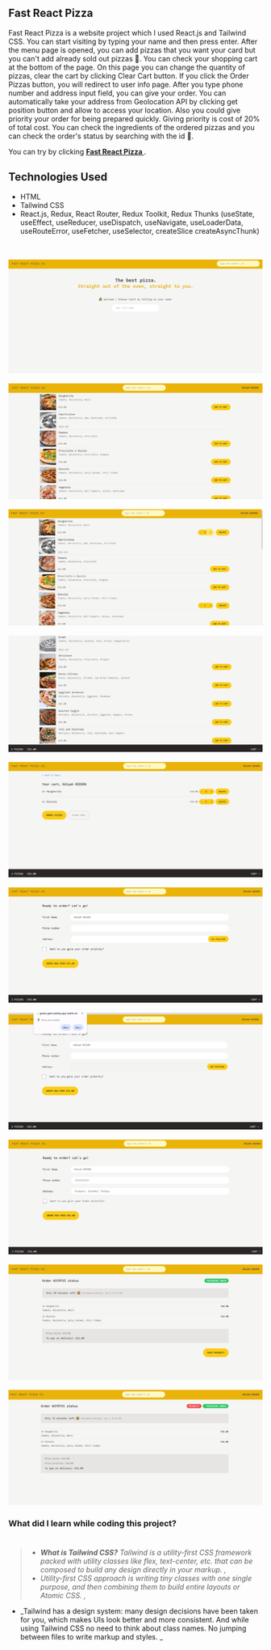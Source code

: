 ## Fast React Pizza

Fast React Pizza is a website project which I used React.js and Tailwind CSS. You can start visiting by typing your name and then press enter. After the menu page is opened, you can add pizzas that you want your card but you can't add already sold out pizzas 🍕. You can check your shopping cart at the bottom of the page. On this page you can change the quantity of pizzas, clear the cart by clicking Clear Cart button. If you click the Order Pizzas button, you will redirect to user info page. After you type phone number and address input field, you can give your order. You can automatically take your address from Geolocation API by clicking get position button and allow to access your location. Also you could give priority your order for being prepared quickly. Giving priority is cost of 20% of total cost. You can check the ingredients of the ordered pizzas and you can check the order's status by searching with the id 🔎.

You can try by clicking <strong>[ Fast React Pizza ](https://fast-react-pizza-gldn.netlify.app/)</strong>.

## Technologies Used

- HTML
- Tailwind CSS
- React.js, Redux, React Router, Redux Toolkit, Redux Thunks (useState, useEffect, useReducer, useDispatch, useNavigate, useLoaderData, useRouteError, useFetcher, useSelector, createSlice createAsyncThunk)

<br/>

 <br/> 
   <img src="../ReadME__img/13 - Fast React Pizza/fastReactPizza--1.png" alt=" Fast React Pizza">
<br/>
 <br/> 
   <img src="../ReadME__img/13 - Fast React Pizza/fastReactPizza--2.png" alt=" Fast React Pizza">
<br/>
 <br/> 
   <img src="../ReadME__img/13 - Fast React Pizza/fastReactPizza--3.png" alt=" Fast React Pizza">
<br/>
 <br/> 
   <img src="../ReadME__img/13 - Fast React Pizza/fastReactPizza--4.png" alt=" Fast React Pizza">
<br/>
 <br/> 
   <img src="../ReadME__img/13 - Fast React Pizza/fastReactPizza--5.png" alt=" Fast React Pizza">
<br/>
 <br/> 
   <img src="../ReadME__img/13 - Fast React Pizza/fastReactPizza--6.png" alt=" Fast React Pizza">
<br/>
 <br/> 
   <img src="../ReadME__img/13 - Fast React Pizza/fastReactPizza--7.png" alt=" Fast React Pizza">
<br/>
 <br/> 
   <img src="../ReadME__img/13 - Fast React Pizza/fastReactPizza--8.png" alt=" Fast React Pizza">
<br/>
 <br/> 
   <img src="../ReadME__img/13 - Fast React Pizza/fastReactPizza--9.png" alt=" Fast React Pizza">
<br/>
 <br/> 
   <img src="../ReadME__img/13 - Fast React Pizza/fastReactPizza--10.png" alt=" Fast React Pizza">
<br/>

### What did I learn while coding this project?

> #
>
> - _**What is Tailwind CSS?** Tailwind is a utility-first CSS framework packed with utility classes like flex, text-center, etc. that can be composed to build any design directly in your markup. ,_
> - _Utility-first CSS approach is writing tiny classes with one single purpose, and then combining them to build entire layouts or Atomic CSS. ,_

- _Tailwind has a design system: many design decisions have been taken for you, which makes UIs look better and more consistent. And while using Tailwind CSS no need to think about class names. No jumping between files to write markup and styles. _
